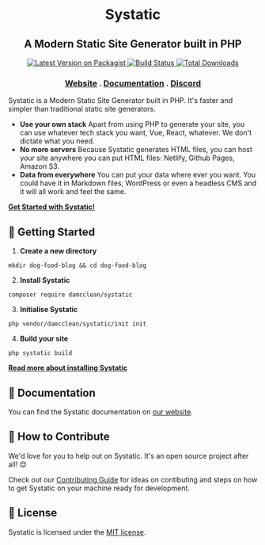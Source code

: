 <h1 align="center">
    Systatic
</h1>

<h2 align="center">
    A Modern Static Site Generator built in PHP
</h2>

<p align="center">
    <a href="https://packagist.org/packages/damcclean/systatic">
        <img src="https://img.shields.io/packagist/v/damcclean/systatic.svg?style=flat-square" alt="Latest Version on Packagist" />
    </a>
    <a href="https://travis-ci.com/damcclean/Systatic">
        <img src="https://travis-ci.com/damcclean/Systatic.svg?branch=master" alt="Build Status" />
    </a>
    <a href="https://packagist.org/packages/damcclean/systatic">
        <img src="https://img.shields.io/packagist/dt/damcclean/systatic.svg?style=flat-square" alt="Total Downloads" />
    </a>
</p>

<h3 align="center">
    <a href="https://systatic.co">Website</a>
    <span> . </span>
    <a href="https://systatic.co/docs">Documentation</a>
    <span> . </span>
    <a href="https://discord.gg/zSg3MHv">Discord</a>
</h3>

Systatic is a Modern Static Site Generator built in PHP. It's faster and simpler than traditional static site generators.

* **Use your own stack** Apart from using PHP to generate your site, you can use whatever tech stack you want, Vue, React, whatever. We don't dictate what you need.
* **No more servers** Because Systatic generates HTML files, you can host your site anywhere you can put HTML files: Netlify, Github Pages, Amazon S3.
* **Data from everywhere** You can put your data where ever you want. You could have it in Markdown files, WordPress or even a headless CMS and it will all work and feel the same.

[**Get Started with Systatic!**](https://systatic.co/docs/installation)

## 🚀 Getting Started

1. **Create a new directory**

```
mkdir dog-food-blog && cd dog-food-blog
```

2. **Install Systatic**

```
composer require damcclean/systatic
```

3. **Initialise Systatic**

```
php vendor/damcclean/systatic/init init
```

4. **Build your site**

```
php systatic build
```

[**Read more about installing Systatic**](https://systatic.co/docs/installation)

## 🏫 Documentation

You can find the Systatic documentation on [our website](https://systatic.co/docs).

## 🤲 How to Contribute

We'd love for you to help out on Systatic. It's an open source project after all! 😊

Check out our [Contributing Guide](https://github.com/damcclean/Systatic/blob/master/CONTRIBUTING.md) for ideas on contibuting and steps on how to get Systatic on your machine ready for development.

## 📝 License

Systatic is licensed under the [MIT license](https://github.com/damcclean/Systatic/blob/master/LICENSE).
